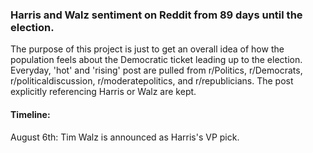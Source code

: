 ### Harris and Walz sentiment on Reddit from 89 days until the election.
The purpose of this project is just to get an overall idea of how the population feels about the Democratic ticket leading up to the election. Everyday, 'hot' and 'rising' post are pulled from r/Politics, r/Democrats, r/politicaldiscussion, r/moderatepolitics, and r/republicians. The post explicitly referencing Harris or Walz are kept. 

#### Timeline: 
August 6th: Tim Walz is announced as Harris's VP pick. 


